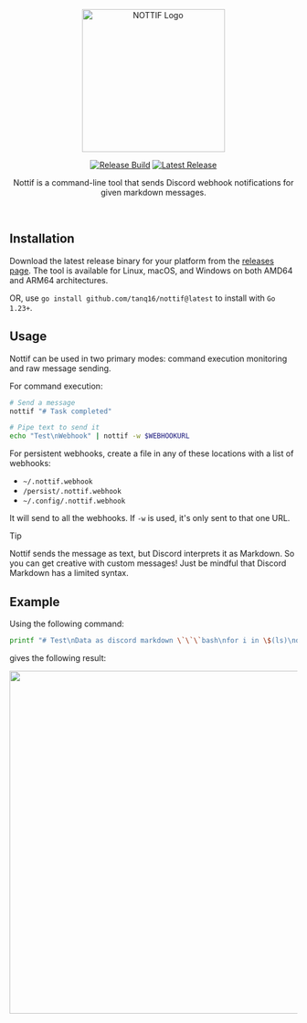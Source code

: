 <p align="center">
  <img src=".github/assets/logo.png" alt="NOTTIF Logo" width="250"/>
</p>

<p align="center">
  <a href="https://github.com/tanq16/nottif/actions/workflows/release.yml"><img src="https://github.com/tanq16/nottif/actions/workflows/release.yml/badge.svg" alt="Release Build"></a>&nbsp;<a href="https://github.com/tanq16/nottif/releases/latest"><img src="https://img.shields.io/github/v/release/tanq16/nottif" alt="Latest Release"></a>
</p>

<p align="center">
Nottif is a command-line tool that sends Discord webhook notifications for given markdown messages.
</p><br>

## Installation

Download the latest release binary for your platform from the [releases page](https://github.com/tanq16/nottif/releases). The tool is available for Linux, macOS, and Windows on both AMD64 and ARM64 architectures.

OR, use `go install github.com/tanq16/nottif@latest` to install with `Go 1.23+`.

## Usage

Nottif can be used in two primary modes: command execution monitoring and raw message sending.

For command execution:

```bash
# Send a message
nottif "# Task completed"

# Pipe text to send it
echo "Test\nWebhook" | nottif -w $WEBHOOKURL
```

For persistent webhooks, create a file in any of these locations with a list of webhooks:

- `~/.nottif.webhook`
- `/persist/.nottif.webhook`
- `~/.config/.nottif.webhook`

It will send to all the webhooks. If `-w` is used, it's only sent to that one URL.

> [!TIP]
> Nottif sends the message as text, but Discord interprets it as Markdown. So you can get creative with custom messages! Just be mindful that Discord Markdown has a limited syntax.

## Example

Using the following command:

```bash
printf "# Test\nData as discord markdown \`\`\`bash\nfor i in \$(ls)\ndo\n    echo \$i\ndone\n\`\`\`\n\nBullet lists are also supported -\n- item 1\n- \`inline code\` item 2\n- **bold** item 3\n\n[Notiff](https://github.com/tanq16/nottif) is a GitHub link\!" | nottif
```

gives the following result:

<img src=".github/assets/example.png" width="600">
